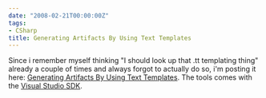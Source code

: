 ```yaml
---
date: "2008-02-21T00:00:00Z"
tags:
- CSharp
title: Generating Artifacts By Using Text Templates
---
```

Since i remember myself thinking "I should look up that .tt templating thing" already a couple of times and always forgot to actually do so, i'm posting it here: [Generating Artifacts By Using Text Templates](http://msdn2.microsoft.com/en-us/library/bb126445.aspx). The tools comes with the [Visual Studio SDK](http://msdn2.microsoft.com/en-us/library/bb166441(VS.80).aspx).
